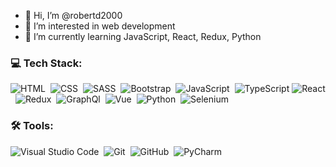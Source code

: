 - 👋 Hi, I’m @robertd2000
- 👀 I’m interested in web development 
- 🌱 I’m currently learning JavaScript, React, Redux, Python 

<!---
robertd2000/robertd2000 is a ✨ special ✨ repository because its `README.md` (this file) appears on your GitHub profile.
You can click the Preview link to take a look at your changes.
--->
### 💻 Tech Stack:

![HTML](https://img.shields.io/badge/-HTML-333333?style=flat&logo=HTML5&logoColor=E34F26)&nbsp;
![CSS](https://img.shields.io/badge/-CSS-333333?style=flat&logo=CSS3&logoColor=1572B6)&nbsp;
![SASS](https://img.shields.io/badge/-SASS-333333?style=flat&logo=SASS)&nbsp;
![Bootstrap](https://img.shields.io/badge/-Bootstrap-333333?style=flat&logo=bootstrap&logoColor=563D7C)&nbsp;
![JavaScript](https://img.shields.io/badge/-JavaScript-333333?style=flat&logo=javascript)&nbsp;
![TypeScript](https://img.shields.io/badge/-TypeScript-333333?style=flat&logo=TypeScript&logoColor=007ACC)
![React](https://img.shields.io/badge/-React-333333?style=flat&logo=react)&nbsp;
![Redux](https://img.shields.io/badge/-Redux-333333?style=flat&logo=redux)&nbsp;
![GraphQl](https://img.shields.io/badge/-GraphQl-333333?style=flat&logo=GraphQl)&nbsp;
![Vue](https://img.shields.io/badge/-Vue-333333?style=flat&logo=vuedotjs)&nbsp;
![Python](https://img.shields.io/badge/-Python-333333?style=flat&logo=python)&nbsp;
![Selenium](https://img.shields.io/badge/-Selenium-333333?style=flat&logo=Selenium)&nbsp;

### 🛠 Tools:

![Visual Studio Code](https://img.shields.io/badge/-Visual%20Studio%20Code-333333?style=flat&logo=visual-studio-code&logoColor=007ACC)&nbsp;
![Git](https://img.shields.io/badge/-Git-333333?style=flat&logo=git)&nbsp;
![GitHub](https://img.shields.io/badge/-GitHub-333333?style=flat&logo=github)&nbsp;
![PyCharm](https://img.shields.io/badge/-PyCharm-333333?style=flat&logo=pycharm)&nbsp;


